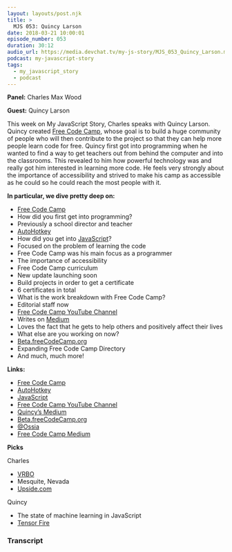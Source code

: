 ```yaml
---
layout: layouts/post.njk
title: >
  MJS 053: Quincy Larson
date: 2018-03-21 10:00:01
episode_number: 053
duration: 30:12
audio_url: https://media.devchat.tv/my-js-story/MJS_053_Quincy_Larson.mp3
podcast: my-javascript-story
tags:
  - my_javascript_story
  - podcast
---
```


**Panel:** Charles Max Wood

**Guest:** Quincy Larson

This week on My JavaScript Story, Charles speaks with Quincy Larson. Quincy created [Free Code Camp](https://www.freecodecamp.org/), whose goal is to build a huge community of people who will then contribute to the project so that they can help more people learn code for free. Quincy first got into programming when he wanted to find a way to get teachers out from behind the computer and into the classrooms. This revealed to him how powerful technology was and really got him interested in learning more code. He feels very strongly about the importance of accessibility and strived to make his camp as accessible as he could so he could reach the most people with it.&nbsp;

**In particular, we dive pretty deep on:**

- [Free Code Camp](https://www.freecodecamp.org/)
- How did you first get into programming?
- Previously a school director and teacher
- [AutoHotkey](https://autohotkey.com/)
- How did you get into [JavaScript](https://www.javascript.com/)?
- Focused on the problem of learning the code
- Free Code Camp was his main focus as a programmer
- The importance of accessibility
- Free Code Camp curriculum
- New update launching soon
- Build projects in order to get a certificate
- 6 certificates in total
- What is the work breakdown with Free Code Camp?
- Editorial staff now
- [Free Code Camp YouTube Channel](https://www.youtube.com/channel/UC8butISFwT-Wl7EV0hUK0BQ)
- Writes on [Medium](https://medium.com/@quincylarson)
- Loves the fact that he gets to help others and positively affect their lives
- What else are you working on now?
- [Beta.freeCodeCamp.org](https://beta.freecodecamp.org/en/)
- Expanding Free Code Camp Directory
- And much, much more!

**Links:**

- [Free Code Camp](https://www.freecodecamp.org/)
- [AutoHotkey](https://autohotkey.com/)
- [JavaScript](https://www.javascript.com/)
- [Free Code Camp YouTube Channel](https://www.youtube.com/channel/UC8butISFwT-Wl7EV0hUK0BQ)
- [Quincy’s Medium](https://medium.com/@quincylarson)
- [Beta.freeCodeCamp.org](https://beta.freecodecamp.org/en/)
- [@Ossia](https://twitter.com/ossia?lang=en)
- [Free Code Camp Medium](https://medium.freecodecamp.org/)

**Picks**

Charles

- [VRBO](https://www.vrbo.com/)
- Mesquite, Nevada
- [Upside.com](https://upside.com/travel)

Quincy

- The state of machine learning in JavaScript
- [Tensor Fire](https://tenso.rs/)

### Transcript
